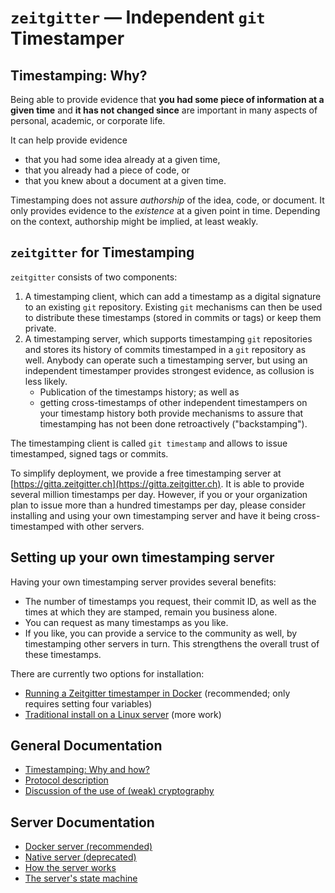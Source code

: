 # `zeitgitter` — Independent `git` Timestamper

## Timestamping: Why?

Being able to provide evidence that **you had some piece of information at a
given time** and **it has not changed since** are important in many aspects of
personal, academic, or corporate life.

It can help provide evidence
- that you had some idea already at a given time,
- that you already had a piece of code, or
- that you knew about a document at a given time.

Timestamping does not assure *authorship* of the idea, code, or document. It
only provides evidence to the *existence* at a given point in time. Depending
on the context, authorship might be implied, at least weakly.

## `zeitgitter` for Timestamping

`zeitgitter` consists of two components:

1. A timestamping client, which can add a timestamp as a digital signature to
   an existing `git` repository. Existing `git` mechanisms can then be used
   to distribute these timestamps (stored in commits or tags) or keep them
   private.
2. A timestamping server, which supports timestamping `git` repositories and
   stores its history of commits timestamped in a `git` repository as well.
   Anybody can operate such a timestamping server, but using an independent
   timestamper provides strongest evidence, as collusion is less likely.
   - Publication of the timestamps history; as well as
   - getting cross-timestamps of other independent timestampers on your
     timestamp history
   both provide mechanisms to assure that timestamping has not been done
   retroactively ("backstamping").

The timestamping client is called `git timestamp` and allows to issue
timestamped, signed tags or commits.

To simplify deployment, we provide a free timestamping server at
[https://gitta.zeitgitter.ch](https://gitta.zeitgitter.ch). It is able to provide several
million timestamps per day. However, if you or your organization plan to issue
more than a hundred timestamps per day, please consider installing and using
your own timestamping server and have it being cross-timestamped with other
servers.

## Setting up your own timestamping server

Having your own timestamping server provides several benefits:

* The number of timestamps you request, their commit ID, as well as
  the times at which they are stamped, remain you business alone.
* You can request as many timestamps as you like.
* If you like, you can provide a service to the community as well,
  by timestamping other servers in turn. This strengthens the
  overall trust of these timestamps.

There are currently two options for installation:
* [Running a Zeitgitter timestamper in Docker](docker/README.md) (recommended; only requires setting four variables)
* [Traditional install on a Linux server](doc/Install.md) (more work)

## General Documentation

- [Timestamping: Why and how?](doc/Timestamping.md)
- [Protocol description](doc/Protocol.md)
- [Discussion of the use of (weak) cryptography](doc/Cryptography.md)

## Server Documentation

- [Docker server (recommended)](doc/Docker.md)
- [Native server (deprecated)](doc/Install.md)
- [How the server works](doc/ServerOperation.md)
- [The server's state machine](doc/StateMachine.md)
